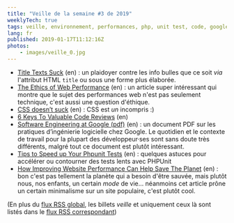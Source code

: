 ```yaml
---
title: "Veille de la semaine #3 de 2019"
weeklyTech: true
tags: veille, environnement, performances, php, unit test, code, google, métier, bonnes pratiques, css, accessibilité, ux
lang: fr
published: 2019-01-17T11:12:16Z
photos:
    - images/veille_0.jpg
---
```

* [Title Texts Suck](https://axesslab.com/title-texts-suck/) (en)&nbsp;: un plaidoyer contre les info bulles que ce soit *via* l'attribut HTML `title` ou sous une forme plus élaborée.
* [The Ethics of Web Performance](https://timkadlec.com/remembers/2019-01-09-the-ethics-of-performance/) (en)&nbsp;: un article super intéressant qui montre que le sujet des performances web n'est pas seulement technique, c'est aussi une question d'éthique.
* [CSS doesn’t suck](https://andy-bell.design/wrote/css-doesnt-suck/) (en)&nbsp;: CSS est *un* incompris :)
* [6 Keys To Valuable Code Reviews](https://benmccormick.org/2019/01/14/value-from-code-reviews) (en)
* [Software Engineering at Google (pdf)](https://arxiv.org/ftp/arxiv/papers/1702/1702.01715.pdf) (en)&nbsp;: un document PDF sur les pratiques d’ingénierie logicielle chez Google. Le quotidien et le contexte de travail pour la plupart des développeur·ses sont sans doute très différents, malgré tout ce document est plutôt intéressant.
* [Tips to Speed up Your Phpunit Tests](https://laravel-news.com/tips-to-speed-up-phpunit-tests) (en)&nbsp;: quelques astuces pour accélérer ou contourner des tests lents avec PHPUnit
* [How Improving Website Performance Can Help Save The Planet](https://www.smashingmagazine.com/2019/01/save-planet-improving-website-performance/) (en)&nbsp;: bon c'est pas tellement la planète qui a besoin d'être sauvée, mais plutôt nous, nos enfants, un certain *mode* de vie… néanmoins cet article prône un certain minimalisme sur un site populaire, c'est plutôt cool.


(En plus du [flux RSS global](/rss.xml), les billets *veille*
et uniquement ceux là sont listés dans le [flux RSS correspondant](/rss/veille.xml))
